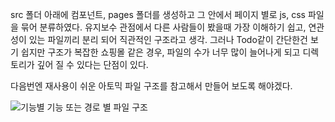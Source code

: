 src 폴더 아래에 컴포넌트, pages 폴더를 생성하고 그 안에서 페이지 별로 js, css 파일을 묶어 분류하였다.
유지보수 관점에서 다른 사람들이 봤을때 가장 이해하기 쉽고, 연관성이 있는 파일끼리 분리 되어 직관적인 구조라고 생각.
그러나 Todo같이 간단한건 보기 쉽지만 구조가 복잡한 쇼핑몰 같은 경우, 파일의 수가 너무 많이 늘어나게 되고 디렉토리가 깊어 질 수 있다는 단점이 있다. 

다음번엔 재사용이 쉬운 아토믹 파일 구조를 참고해서 만들어 보도록 해야겠다.

![기능별](https://user-images.githubusercontent.com/98306332/182503478-bd841810-6cbb-461c-93c4-a2135f68cabe.png) 기능 또는 경로 별 파일 구조




